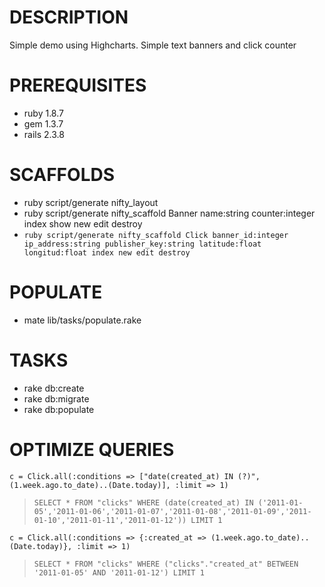 DESCRIPTION
===========

Simple demo using Highcharts.
Simple text banners and click counter


PREREQUISITES
=============

- ruby 1.8.7
- gem 1.3.7
- rails 2.3.8


SCAFFOLDS
=========

- ruby script/generate nifty_layout
- ruby script/generate nifty_scaffold Banner name:string counter:integer index show new edit destroy
- `ruby script/generate nifty_scaffold Click banner_id:integer ip_address:string publisher_key:string latitude:float longitud:float index new edit destroy`


POPULATE
========

- mate lib/tasks/populate.rake


TASKS
=====

- rake db:create
- rake db:migrate
- rake db:populate


OPTIMIZE QUERIES
================

`c = Click.all(:conditions => ["date(created_at) IN (?)", (1.week.ago.to_date)..(Date.today)], :limit => 1) `
> `SELECT * FROM "clicks" WHERE (date(created_at) IN ('2011-01-05','2011-01-06','2011-01-07','2011-01-08','2011-01-09','2011-01-10','2011-01-11','2011-01-12')) LIMIT 1`

`c = Click.all(:conditions => {:created_at => (1.week.ago.to_date)..(Date.today)}, :limit => 1)`
> `SELECT * FROM "clicks" WHERE ("clicks"."created_at" BETWEEN '2011-01-05' AND '2011-01-12') LIMIT 1`

